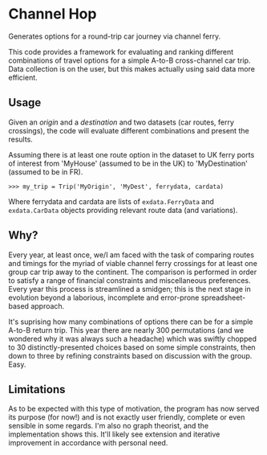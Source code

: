 Channel Hop
===========

Generates options for a round-trip car journey via channel ferry.

This code provides a framework for evaluating and ranking different
combinations of travel options for a simple A-to-B cross-channel car
trip. Data collection is on the user, but this makes actually using
said data more efficient.

Usage
-----

Given an *origin* and a *destination* and two datasets (car routes,
ferry crossings), the code will evaluate different combinations and
present the results.

Assuming there is at least one route option in the dataset to UK ferry
ports of interest from 'MyHouse' (assumed to be in the UK) to
'MyDestination' (assumed to be in FR).

	>>> my_trip = Trip('MyOrigin', 'MyDest', ferrydata, cardata)

Where ferrydata and cardata are lists of `exdata.FerryData` and
`exdata.CarData` objects providing relevant route data (and
variations).

Why?
----

Every year, at least once, we/I am faced with the task of comparing
routes and timings for the myriad of viable channel ferry crossings
for at least one group car trip away to the continent.  The comparison
is performed in order to satisfy a range of financial constraints and
miscellaneous preferences. Every year this process is streamlined a
smidgen; this is the next stage in evolution beyond a laborious,
incomplete and error-prone spreadsheet-based approach.

It's suprising how many combinations of options there can be for a
simple A-to-B return trip. This year there are nearly 300 permutations
(and we wondered why it was always such a headache) which was swiftly
chopped to 30 distinctly-presented choices based on some simple
constraints, then down to three by refining constraints based on
discussion with the group. Easy.

Limitations
-----------

As to be expected with this type of motivation, the program has now
served its purpose (for now!) and is not exactly user friendly,
complete or even sensible in some regards. I'm also no graph theorist,
and the implementation shows this. It'll likely see extension and
iterative improvement in accordance with personal need.
